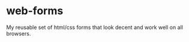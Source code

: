 web-forms
=========

My reusable set of html/css forms that look decent and work well on all browsers.
